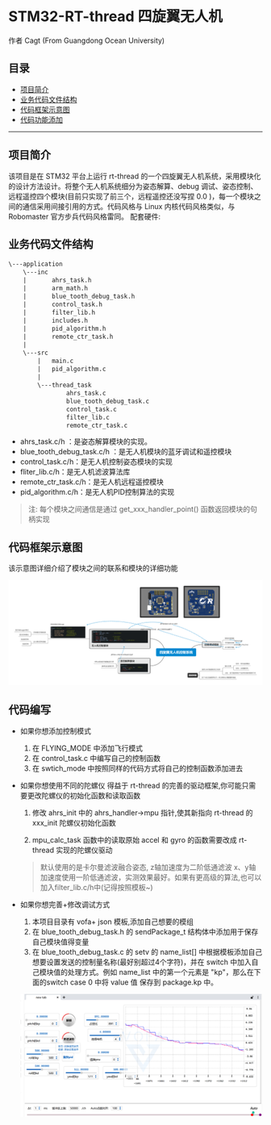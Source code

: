 # STM32-RT-thread 四旋翼无人机
作者 Cagt (From Guangdong Ocean University)

## 目录
* [项目简介](#项目简介)
* [业务代码文件结构](#业务代码文件结构)
* [代码框架示意图](#代码框架示意图)
* [代码功能添加](#代码编写)


---
## 项目简介
 该项目是在 STM32 平台上运行 rt-thread 的一个四旋翼无人机系统，采用模块化的设计方法设计。将整个无人机系统细分为姿态解算、debug 调试、姿态控制、远程遥控四个模块(目前只实现了前三个，远程遥控还没写捏 0.0 )，每一个模块之间的通信采用间接引用的方式。代码风格与 Linux 内核代码风格类似，与 Robomaster 官方步兵代码风格雷同。
 配套硬件:

 ## 业务代码文件结构
    \---application
        \---inc
        |       ahrs_task.h
        |       arm_math.h
        |       blue_tooth_debug_task.h
        |       control_task.h
        |       filter_lib.h
        |       includes.h
        |       pid_algorithm.h
        |       remote_ctr_task.h
        |       
        \---src
            |   main.c
            |   pid_algorithm.c
            |   
            \---thread_task
                    ahrs_task.c
                    blue_tooth_debug_task.c
                    control_task.c
                    filter_lib.c
                    remote_ctr_task.c

 * ahrs_task.c/h ：是姿态解算模块的实现。
 * blue_tooth_debug_task.c/h ：是无人机模块的蓝牙调试和遥控模块
 * control_task.c/h：是无人机控制姿态模块的实现
 * fliter_lib.c/h：是无人机滤波算法库
 * remote_ctr_task.c/h：是无人机远程遥控模块
 * pid_algorithm.c/h：是无人机PID控制算法的实现
> 注: 每个模块之间通信是通过 get_xxx_handler_point() 函数返回模块的句柄实现

 ## 代码框架示意图
 该示意图详细介绍了模块之间的联系和模块的详细功能

 ![img](./figure/%E5%9B%9B%E6%97%8B%E7%BF%BC%E6%97%A0%E4%BA%BA%E6%9C%BA%E6%8E%A7%E5%88%B6%E7%B3%BB%E7%BB%9F.png) 


 


 ## 代码编写
* 如果你想添加控制模式
    1. 在 FLYING_MODE 中添加飞行模式
    2. 在 control_task.c 中编写自己的控制函数
    3. 在 swtich_mode 中按照同样的代码方式将自己的控制函数添加进去


* 如果你想使用不同的陀螺仪
得益于 rt-thread 的完善的驱动框架,你可能只需要更改陀螺仪的初始化函数和读取函数
   
    1. 修改 ahrs_init 中的 ahrs_handler->mpu 指针,使其新指向 rt-thread 的xxx_init 陀螺仪初始化函数

    2. mpu_calc_task 函数中的读取原始 accel 和 gyro 的函数需要改成 rt-thread 实现的陀螺仪驱动

    > 默认使用的是卡尔曼滤波融合姿态, z轴加速度为二阶低通滤波 x、y轴加速度使用一阶低通滤波，实测效果最好。如果有更高级的算法,也可以加入filter_lib.c/h中(记得按照模板~)



* 如果你想完善+修改调试方式
    1. 本项目目录有 vofa+ json 模板,添加自己想要的模组 
    2. 在  blue_tooth_debug_task.h 的 sendPackage_t 结构体中添加用于保存自己模块值得变量
    3. 在  blue_tooth_debug_task.c 的 setv 的 name_list[] 中根据模板添加自己想要设置发送的控制量名称(最好别超过4个字符)，并在 switch 中加入自己模块值的处理方式。例如 name_list 中的第一个元素是 "kp"，那么在下面的switch case 0 中将 value 值 保存到 package.kp 中。
    
    ![img](./figure/vofaf.png)